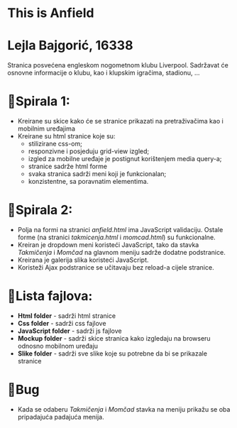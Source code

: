 # This is Anfield

# Lejla Bajgorić, 16338

Stranica posvećena engleskom nogometnom klubu Liverpool. Sadržavat će osnovne informacije o klubu, kao i klupskim igračima, stadionu, ...

# &#x1F4D7;Spirala 1: 
- Kreirane su skice kako će se stranice prikazati na pretraživačima kao i mobilnim uređajima
- Kreirane su html stranice koje su:
    + stilizirane css-om; 
    + responzivne i posjeduju grid-view izgled; 
    + izgled za mobilne uređaje je postignut korištenjem media query-a;
    + stranice sadrže html forme
    + svaka stranica sadrži meni koji je funkcionalan;
    + konzistentne, sa poravnatim elementima.
    
# &#x1F4D8;Spirala 2:
- Polja na formi na stranici <i> anfield.html </i> ima JavaScript validaciju. Ostale forme (na stranici <i> takmicenja.html </i> i <i> momcad.html</i>) su funkcionalne. <b> </b>
- Kreiran je dropdown meni koristeći JavaScript, tako da stavka <i>Takmičenja </i> i <i> Momčad </i>na glavnom meniju sadrže dodatne podstranice.
- Kreirana je galerija slika koristeći JavaScript.
- Koristeži Ajax podstranice se učitavaju bez reload-a cijele stranice.

# &#x1F53B;Lista fajlova:
  + <b>Html folder</b> - sadrži html stranice <br>
  + <b>Css folder</b> - sadrži css fajlove<br>
  + <b>JavaScript folder</b> - sadrži js fajlove <br>
  + <b>Mockup folder</b> - sadrži skice stranica kako izgledaju na browseru odnosno mobilnom uređaju<br>
  + <b>Slike folder</b> - sadrži sve slike koje su potrebne da bi se prikazale stranice<br>
  
# &#x1F534;Bug
  + Kada se odaberu <i>Takmičenja</i> i <i>Momčad</i> stavka na meniju prikažu se oba pripadajuća padajuća menija. 
